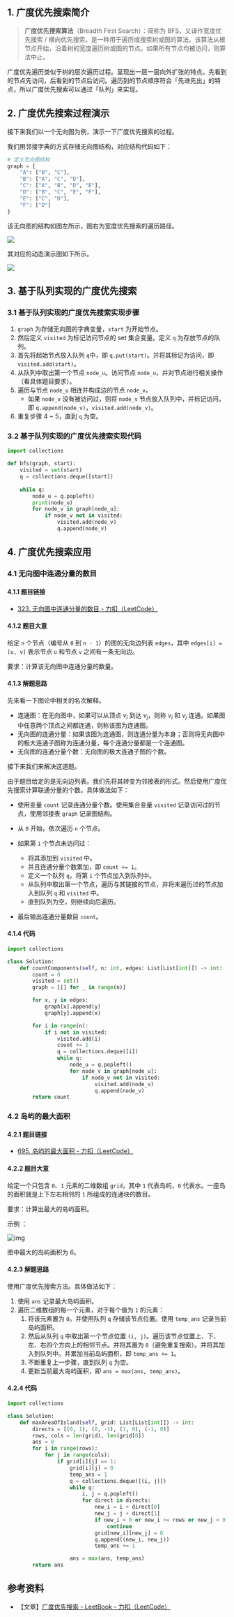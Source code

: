 

## 1. 广度优先搜索简介

> **广度优先搜索算法**（Breadth First Search）：简称为 BFS，又译作宽度优先搜索 / 横向优先搜索。是一种用于遍历或搜索树或图的算法。该算法从根节点开始，沿着树的宽度遍历树或图的节点。如果所有节点均被访问，则算法中止。

广度优先遍历类似于树的层次遍历过程。呈现出一层一层向外扩张的特点。先看到的节点先访问，后看到的节点后访问。遍历到的节点顺序符合「先进先出」的特点，所以广度优先搜索可以通过「队列」来实现。

## 2. 广度优先搜索过程演示

接下来我们以一个无向图为例，演示一下广度优先搜索的过程。

我们用邻接字典的方式存储无向图结构，对应结构代码如下：

```Python
# 定义无向图结构
graph = {
    "A": ["B", "C"],
    "B": ["A", "C", "D"],
    "C": ["A", "B", "D", "E"],
    "D": ["B", "C", "E", "F"],
    "E": ["C", "D"],
    "F": ["D"]
}
```

该无向图的结构如图左所示，图右为宽度优先搜索的遍历路径。

![](https://qcdn.itcharge.cn/images/20220105135253.png)

其对应的动态演示图如下所示。

![](https://qcdn.itcharge.cn/images/20220105175535.gif)

## 3. 基于队列实现的广度优先搜索

### 3.1 基于队列实现的广度优先搜索实现步骤

1. `graph` 为存储无向图的字典变量，`start` 为开始节点。
1. 然后定义 `visited` 为标记访问节点的 set 集合变量。定义 `q` 为存放节点的队列。
1. 首先将起始节点放入队列 `q`中，即 `q.put(start)`。并将其标记为访问，即 `visited.add(start)`。
4. 从队列中取出第一个节点 `node_u`。访问节点 `node_u`，并对节点进行相关操作（看具体题目要求）。
2. 遍历与节点 `node_u` 相连并构成边的节点 `node_v`。
   - 如果 `node_v` 没有被访问过，则将 `node_v` 节点放入队列中，并标记访问，即 `q.append(node_v)`，`visited.add(node_v)`。
6. 重复步骤 4 ~ 5，直到 `q` 为空。

### 3.2 基于队列实现的广度优先搜索实现代码

```Python
import collections

def bfs(graph, start):
    visited = set(start)
    q = collections.deque([start])
    
    while q:
        node_u = q.popleft()
        print(node_u)
        for node_v in graph[node_u]:
            if node_v not in visited:
                visited.add(node_v)
                q.append(node_v)
```

## 4. 广度优先搜索应用

### 4.1 无向图中连通分量的数目

#### 4.1.1 题目链接

- [323. 无向图中连通分量的数目 - 力扣（LeetCode）](https://leetcode.cn/problems/number-of-connected-components-in-an-undirected-graph/)

#### 4.1.2 题目大意

给定 `n` 个节点（编号从 `0` 到 `n - 1`）的图的无向边列表 `edges`，其中 `edges[i] = [u, v]` 表示节点 `u` 和节点 `v` 之间有一条无向边。

要求：计算该无向图中连通分量的数量。

#### 4.1.3 解题思路

先来看一下图论中相关的名次解释。

- 连通图：在无向图中，如果可以从顶点 $v_i$ 到达 $v_j$，则称 $v_i$ 和 $v_j$ 连通。如果图中任意两个顶点之间都连通，则称该图为连通图。
- 无向图的连通分量：如果该图为连通图，则连通分量为本身；否则将无向图中的极大连通子图称为连通分量，每个连通分量都是一个连通图。
- 无向图的连通分量个数：无向图的极大连通子图的个数。

接下来我们来解决这道题。

由于题目给定的是无向边列表。我们先将其转变为邻接表的形式。然后使用广度优先搜索计算联通分量的个数。具体做法如下：

- 使用变量 `count` 记录连通分量个数。使用集合变量 `visited` 记录访问过的节点，使用邻接表 `graph` 记录图结构。
- 从 `0` 开始，依次遍历 `n` 个节点。
- 如果第 `i` 个节点未访问过：
  - 将其添加到 `visited` 中。
  - 并且连通分量个数累加，即 `count += 1`。
  - 定义一个队列 `q`，将第 `i` 个节点加入到队列中。
  - 从队列中取出第一个节点，遍历与其链接的节点，并将未遍历过的节点加入到队列 `q` 和 `visited` 中。
  - 直到队列为空，则继续向后遍历。

- 最后输出连通分量数目 `count`。

#### 4.1.4 代码

```Python
import collections

class Solution:
    def countComponents(self, n: int, edges: List[List[int]]) -> int:
        count = 0
        visited = set()
        graph = [[] for _ in range(n)]

        for x, y in edges:
            graph[x].append(y)
            graph[y].append(x)

        for i in range(n):
            if i not in visited:
                visited.add(i)
                count += 1
                q = collections.deque([i])
                while q:
                    node_u = q.popleft()
                    for node_v in graph[node_u]:
                        if node_v not in visited:
                            visited.add(node_v)
                            q.append(node_v)
        return count
```

### 4.2 岛屿的最大面积

#### 4.2.1 题目链接

- [695. 岛屿的最大面积 - 力扣（LeetCode）](https://leetcode.cn/problems/max-area-of-island/)

#### 4.2.2 题目大意

给定一个只包含 `0`、`1` 元素的二维数组 `grid`，其中 `1` 代表岛屿，`0` 代表水。一座岛的面积就是上下左右相邻的 `1` 所组成的连通块的数目。

要求：计算出最大的岛屿面积。

示例 ：

![img](https://assets.leetcode.com/uploads/2021/05/01/maxarea1-grid.jpg)

图中最大的岛屿面积为 6。

#### 4.2.3 解题思路

使用广度优先搜索方法。具体做法如下：

1. 使用 `ans` 记录最大岛屿面积。
2. 遍历二维数组的每一个元素，对于每个值为 `1` 的元素：
   1. 将该元素置为 `0`。并使用队列  `q` 存储该节点位置。使用 `temp_ans` 记录当前岛屿面积。
   2. 然后从队列 `q` 中取出第一个节点位置 `(i, j)`。遍历该节点位置上、下、左、右四个方向上的相邻节点。并将其置为 `0`（避免重复搜索）。并将其加入到队列中。并累加当前岛屿面积，即 `temp_ans += 1`。
   3. 不断重复上一步骤，直到队列 `q` 为空。
   4. 更新当前最大岛屿面积，即 `ans = max(ans, temp_ans)`。

#### 4.2.4 代码

```Python
import collections

class Solution:
    def maxAreaOfIsland(self, grid: List[List[int]]) -> int:
        directs = [(0, 1), (0, -1), (1, 0), (-1, 0)]
        rows, cols = len(grid), len(grid[0])
        ans = 0
        for i in range(rows):
            for j in range(cols):
                if grid[i][j] == 1:
                    grid[i][j] = 0
                    temp_ans = 1
                    q = collections.deque([(i, j)])
                    while q:
                        i, j = q.popleft()
                        for direct in directs:
                            new_i = i + direct[0]
                            new_j = j + direct[1]
                            if new_i < 0 or new_i >= rows or new_j < 0 or new_j >= cols or grid[new_i][new_j] == 0:
                                continue
                            grid[new_i][new_j] = 0
                            q.append((new_i, new_j))
                            temp_ans += 1

                    ans = max(ans, temp_ans)
        return ans
```

## 参考资料

- 【文章】[广度优先搜索 - LeetBook - 力扣（LeetCode）](https://leetcode.cn/leetbook/read/bfs/e69rh1/)

